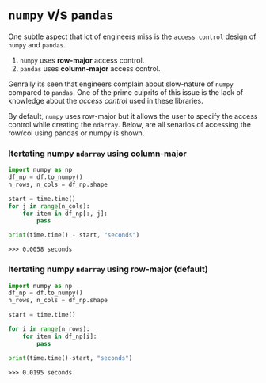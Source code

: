 <!-- ---
hide:
  - navigation # Hide navigation
  - toc        # Hide table of contents
--- -->

# `numpy` v/s `pandas`

One subtle aspect that lot of engineers miss is the `access control` design of `numpy` and `pandas`.

1. `numpy` uses **row-major** access control.
2. `pandas` uses **column-major** access control.

Genrally its seen that engineers complain about slow-nature of `numpy` compared to `pandas`. One of the prime culprits of this issue is the lack of knowledge about the *access control* used in these libraries. 

By default, `numpy` uses row-major but it allows the user to specify the access control while creating the `ndarray`. Below, are all senarios of accessing the row/col using pandas or numpy is shown.

### Itertating numpy `ndarray` using column-major
```python
import numpy as np
df_np = df.to_numpy()
n_rows, n_cols = df_np.shape

start = time.time()
for j in range(n_cols):
    for item in df_np[:, j]:
        pass

print(time.time() - start, "seconds")
```
```
>>> 0.0058 seconds
```

### Itertating numpy `ndarray` using row-major (default)
```python
import numpy as np
df_np = df.to_numpy()
n_rows, n_cols = df_np.shape

start = time.time()

for i in range(n_rows):
    for item in df_np[i]:
        pass

print(time.time()-start, "seconds")
```
```
>>> 0.0195 seconds
```

